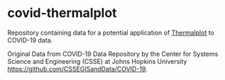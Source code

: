 # covid-thermalplot

Repository containing data for a potential application of [Thermalplot]( thinkh.github.io/thermalplot) to COVID-19 data.

Original Data from COVID-19 Data Repository by the Center for Systems Science and Engineering (CSSE) at Johns Hopkins University 
https://github.com/CSSEGISandData/COVID-19.
